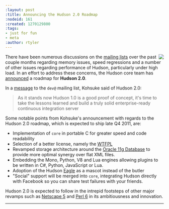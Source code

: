 ```yaml
---
:layout: post
:title: Announcing the Hudson 2.0 Roadmap
:nodeid: 161
:created: 1270129800
:tags:
- just for fun
- meta
:author: rtyler
---
```

<img src="http://agentdero.cachefly.net/continuousblog/java-evil-edition.png" align="right"/>There have been numerous discussions on the [mailing lists](http://wiki.hudson-ci.org/display/HUDSON/Mailing%20List) over the past couple months regarding memory issues, speed regressions and a number of other issues regarding performance of Hudson, particularly under high load. In an effort to address these concerns, the Hudson core team has [announced](http://agentdero.cachefly.net/continuousblog/just-kidding.jpg) a roadmap for **Hudson 2.0**.

In a [message](http://agentdero.cachefly.net/continuousblog/just-kidding.jpg) to the `dev@` mailing list, Kohsuke said of Hudson 2.0:

> As it stands now Hudson 1.0 is a good proof of concept, it's time to take the lessons learned and build a truly solid enterprise-ready continuous integration server
<!--break-->
Some notable points from Kohsuke's announcement with regards to the Hudson 2.0 roadmap, which is expected to ship late Q4 2011, are:

* Implementation of `core` in portable C for greater speed and code readability
* Selection of a better license, namely the <a id="aptureLink_WU0wj407g6" href="http://en.wikipedia.org/wiki/WTFPL">WTFPL</a>
* Revamped storage architecture around the [Oracle 11g Database](http://www.oracle.com/database/standard_edition.html) to provide more optimal synergy over flat XML files.
* Embedding the Mono, Python, V8 and Lua engines allowing plugins to be written in C#, Python, JavaScript or Lua.
* Adoption of the Hudson [Eagle](http://randomfunnypicture.com/wp2/wp-content/uploads/2009/12/haters-gonna-hate-eagle.jpg) as a mascot instead of the butler
* "Social" support will be merged into `core`, integrating Hudson directly with Facebook so you can share test failures with your friends.

Hudson 2.0 is expected to follow in the intrepid footsteps of other major revamps such as [Netscape 5](http://en.wikipedia.org/wiki/Netscape_5) and <a id="aptureLink_LVKY9sDfJM" href="http://en.wikipedia.org/wiki/Perl%206">Perl 6</a> in its ambitiousness and innovation.

----
